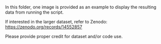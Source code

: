 In this folder, one image is provided as an example to display the resulting data from running the script.

If interested in the larger dataset, refer to Zenodo: https://zenodo.org/records/14552857

Please provide proper credit for dataset and/or code use.
